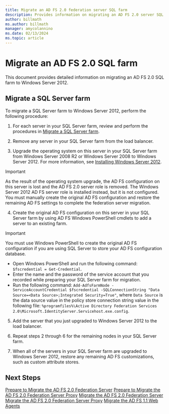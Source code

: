 ```yaml
---
title: Migrate an AD FS 2.0 federation server SQL farm
description: Provides information on migrating an AD FS 2.0 server SQL farm to Windows Server 2012
author: billmath
ms.author: billmath
manager: amycolannino
ms.date: 02/13/2024
ms.topic: article
---
```


# Migrate an AD FS 2.0 SQL farm
This document provides detailed information on migrating an AD FS 2.0 SQL farm to Windows Server 2012.


## Migrate a SQL Server farm
 To migrate a SQL Server farm to Windows Server 2012, perform the following procedure:

1.  For each server in your SQL Server farm, review and perform the procedures in [Migrate a SQL Server farm](prepare-to-migrate-a-sql-server-farm.md).

2.  Remove any server in your SQL Server farm from the load balancer.

3.  Upgrade the operating system on this server in your SQL Server farm from Windows Server 2008 R2 or Windows Server 2008 to Windows Server 2012. For more information, see [Installing Windows Server 2012](/previous-versions/windows/it-pro/windows-server-2012-R2-and-2012/jj134246(v=ws.11)).

> [!IMPORTANT]
>  As the result of the operating system upgrade, the AD FS configuration on this server is lost and the AD FS 2.0 server role is removed. The Windows Server 2012 AD FS server role is installed instead, but it is not configured. You must manually create the original AD FS configuration and restore the remaining AD FS settings to complete the federation server migration.

4. Create the original AD FS configuration on this server in your SQL Server farm by using AD FS Windows PowerShell cmdlets to add a server to an existing farm.

> [!IMPORTANT]
>  You must use Windows PowerShell to create the original AD FS configuration if you are using SQL Server to store your AD FS configuration database.

  - Open Windows PowerShell and run the following command: `$fscredential = Get-Credential`.
  - Enter the name and the password of the service account that you recorded while preparing your SQL Server farm for migration.
  - Run the following command: `Add-AdfsFarmNode -ServiceAccountCredential $fscredential -SQLConnectionString "Data Source=<Data Source>;Integrated Security=True"`, where `Data Source` is the data source value in the policy store connection string value in the following file: `%programfiles%\Active Directory Federation Services 2.0\Microsoft.IdentityServer.Servicehost.exe.config`.

5. Add the server that you just upgraded to Windows Server 2012 to the load balancer.

6. Repeat steps 2 through 6 for the remaining nodes in your SQL Server farm.

7. When all of the servers in your SQL Server farm are upgraded to Windows Server 2012, restore any remaining AD FS customizations, such as custom attribute stores.

## Next Steps
 [Prepare to Migrate the AD FS 2.0 Federation Server](prepare-to-migrate-ad-fs-fed-server.md)
 [Prepare to Migrate the AD FS 2.0 Federation Server Proxy](prepare-to-migrate-ad-fs-fed-proxy.md)
 [Migrate the AD FS 2.0 Federation Server](migrate-the-ad-fs-fed-server.md)
 [Migrate the AD FS 2.0 Federation Server Proxy](migrate-the-ad-fs-2-fed-server-proxy.md)
 [Migrate the AD FS 1.1 Web Agents](migrate-the-ad-fs-web-agent.md)
